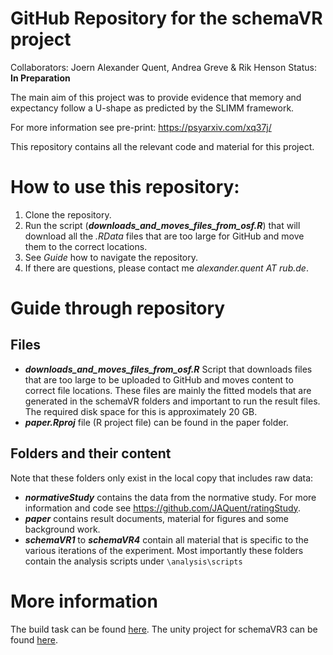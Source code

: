 GitHub Repository for the __schemaVR__ project
================

Collaborators: Joern Alexander Quent, Andrea Greve & Rik Henson
Status: __In Preparation__ 

The main aim of this project was to provide evidence that memory and expectancy follow a U-shape as predicted by the SLIMM framework. 

For more information see pre-print: https://psyarxiv.com/xq37j/

This repository contains all the relevant code and material for this project.

# How to use this repository: 
1. Clone the repository. 
2. Run the script (***downloads_and_moves_files_from_osf.R***) that will download all the _.RData_ files that are too large for GitHub and move them to the correct locations. 
3. See _Guide_ how to navigate the repository. 
4. If there are questions, please contact me _alexander.quent AT rub.de_.

# Guide through repository
## Files

- ***downloads_and_moves_files_from_osf.R*** Script that downloads files that are too large to be uploaded to GitHub and moves content to correct file locations. These files are mainly the fitted models that are generated in the schemaVR folders and important to run the result files. The required disk space for this is approximately 20 GB. 
- ***paper.Rproj*** file (R project file) can be found in the paper folder. 

## Folders and their content

Note that these folders only exist in the local copy that includes raw data:

- ***normativeStudy*** contains the data from the normative study. For more information and code see https://github.com/JAQuent/ratingStudy. 
- ***paper*** contains result documents, material for figures and some background work.  
- ***schemaVR1*** to ***schemaVR4***  contain all material that is specific to the various iterations of the experiment. Most importantly these folders contain the analysis scripts under `\analysis\scripts`

# More information

The build task can be found [here](https://github.com/JAQuent/schemaVR/blob/master/schemaVR3/experiment/build_schemaVR3_task.zip). The unity project for schemaVR3 can be found [here](https://osf.io/ekzj9/download). 